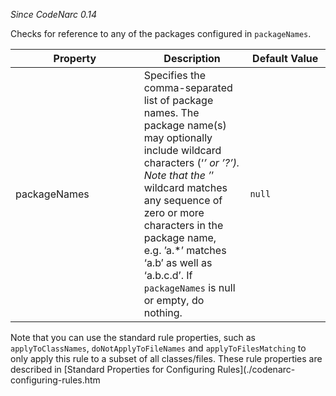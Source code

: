 *Since CodeNarc 0.14*

Checks for reference to any of the packages configured in
`packageNames`.

<table>
<colgroup>
<col style="width: 40%" />
<col style="width: 33%" />
<col style="width: 25%" />
</colgroup>
<thead>
<tr>
<th>Property</th>
<th>Description</th>
<th>Default Value</th>
</tr>
</thead>
<tbody>
<tr>
<td>packageNames</td>
<td>Specifies the comma-separated list of package names. The package
name(s) may optionally include wildcard characters (‘<em>’ or ’?’). Note
that the ’</em>’ wildcard matches any sequence of zero or more
characters in the package name, e.g. ’a.*’ matches ‘a.b’ as well as
‘a.b.c.d’. If <code>packageNames</code> is null or empty, do
nothing.</td>
<td><code>null</code></td>
</tr>
</tbody>
</table>

Note that you can use the standard rule properties, such as
`applyToClassNames`, `doNotApplyToFileNames` and `applyToFilesMatching`
to only apply this rule to a subset of all classes/files. These rule
properties are described in \[Standard Properties for Configuring
Rules\](./codenarc-configuring-rules.htm
